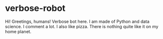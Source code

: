 # verbose-robot
Hi! Greetings, humans! Verbose bot here.
I am made of Python and data science. 
I comment a lot.
I also like pizza. There is nothing quite like it on my home planet.
